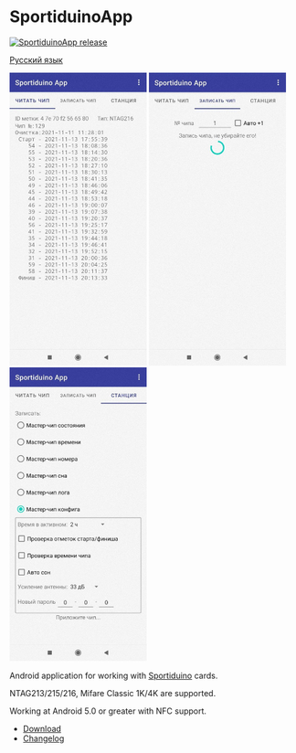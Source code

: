 # SportiduinoApp

[![SportiduinoApp release](https://img.shields.io/github/v/release/sportiduino/sportiduinoapp)](https://github.com/sportiduino/sportiduinoapp/releases)

[Русский язык](README.ru.md)

<p float="left">
  <img src="/img/screenshot0.jpg" width="240"/>
  <img src="/img/screenshot1.jpg" width="240"/> 
  <img src="/img/screenshot2.jpg" width="240"/>
</p>

Android application for working with [Sportiduino](https://github.com/sportiduino/sportiduino) cards.

NTAG213/215/216, Mifare Classic 1K/4K are supported.

Working at Android 5.0 or greater with NFC support.

- [Download](https://github.com/sportiduino/SportiduinoApp/releases/latest)
- [Changelog](CHANGELOG.md)

